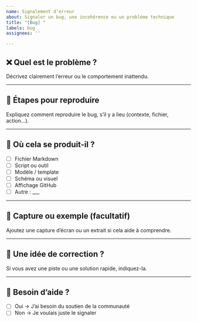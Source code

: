 ```yaml
---
name: Signalement d’erreur
about: Signaler un bug, une incohérence ou un problème technique
title: "[Bug] "
labels: bug
assignees: ''

---
```


## ❌ Quel est le problème ?

Décrivez clairement l’erreur ou le comportement inattendu.

---

## 🧪 Étapes pour reproduire

Expliquez comment reproduire le bug, s’il y a lieu (contexte, fichier, action…).

---

## 📍 Où cela se produit-il ?

- [ ] Fichier Markdown
- [ ] Script ou outil
- [ ] Modèle / template
- [ ] Schéma ou visuel
- [ ] Affichage GitHub
- [ ] Autre : ___

---

## 📸 Capture ou exemple (facultatif)

Ajoutez une capture d’écran ou un extrait si cela aide à comprendre.

---

## 💬 Une idée de correction ?

Si vous avez une piste ou une solution rapide, indiquez-la.

---

## 🧠 Besoin d’aide ?

- [ ] Oui → J’ai besoin du soutien de la communauté
- [ ] Non → Je voulais juste le signaler
